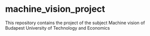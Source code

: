 # machine_vision_project
This repository contains the project of the subject Machine vision of Budapest University of Technology and Economics
